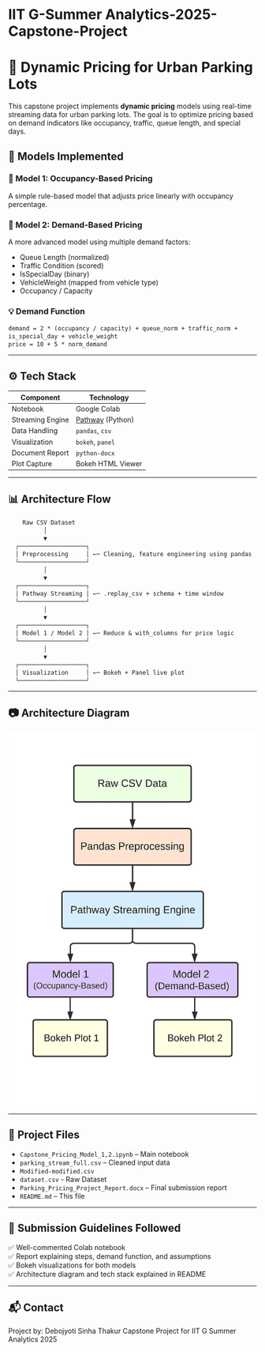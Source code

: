 # IIT G-Summer Analytics-2025-Capstone-Project

# 🚗 Dynamic Pricing for Urban Parking Lots

This capstone project implements **dynamic pricing** models using real-time streaming data for urban parking lots.
The goal is to optimize pricing based on demand indicators like occupancy, traffic, queue length, and special days.

## 📌 Models Implemented

### 📘 Model 1: Occupancy-Based Pricing

A simple rule-based model that adjusts price linearly with occupancy percentage.

### 📗 Model 2: Demand-Based Pricing

A more advanced model using multiple demand factors:

- Queue Length (normalized)
- Traffic Condition (scored)
- IsSpecialDay (binary)
- VehicleWeight (mapped from vehicle type)
- Occupancy / Capacity

### 💡 Demand Function

```
demand = 2 * (occupancy / capacity) + queue_norm + traffic_norm + is_special_day + vehicle_weight
price = 10 + 5 * norm_demand
```

---

## ⚙️ Tech Stack

| Component        | Technology                                                |
| ---------------- | --------------------------------------------------------- |
| Notebook         | Google Colab                                              |
| Streaming Engine | [Pathway](https://github.com/pathwaycom/pathway) (Python) |
| Data Handling    | `pandas`, `csv`                                           |
| Visualization    | `bokeh`, `panel`                                          |
| Document Report  | `python-docx`                                             |
| Plot Capture     | Bokeh HTML Viewer                                         |

---

## 📊 Architecture Flow

```
    Raw CSV Dataset
          │
          ▼
  ┌───────────────────┐
  │ Preprocessing     │ ←─ Cleaning, feature engineering using pandas
  └───────────────────┘
          │
          ▼
  ┌───────────────────┐
  │ Pathway Streaming │ ←─ .replay_csv + schema + time window
  └───────────────────┘
          │
          ▼
  ┌───────────────────┐
  │ Model 1 / Model 2 │ ←─ Reduce & with_columns for price logic
  └───────────────────┘
          │
          ▼
  ┌───────────────────┐
  │ Visualization     │ ←─ Bokeh + Panel live plot
  └───────────────────┘
```

---

## 📷 Architecture Diagram

![Architecture Flow](architecture_diagram.jpg)



---

## 📁 Project Files

- `Capstone_Pricing_Model_1,2.ipynb` – Main notebook
- `parking_stream_full.csv` – Cleaned input data
- `Modified-modified.csv`
- `dataset.csv` - Raw Dataset
- `Parking_Pricing_Project_Report.docx` – Final submission report
- `README.md` – This file

---

## 📝 Submission Guidelines Followed

✅ Well-commented Colab notebook  
✅ Report explaining steps, demand function, and assumptions  
✅ Bokeh visualizations for both models  
✅ Architecture diagram and tech stack explained in README

---

## 📬 Contact

Project by: Debojyoti Sinha Thakur
Capstone Project for IIT G Summer Analytics 2025
